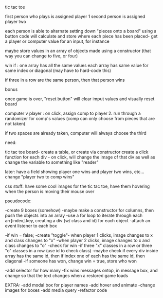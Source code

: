 tic tac toe

first person who plays is assigned player 1
second person is assigned player two

each person is able to alternate setting down "pieces onto a board" using a button
code will calculate and store where each piece has been placed- get a player or computer value for an input, for instance 

maybe store values in an array of objects made using a constructor (that way you can change to five, or four)

win if : 
one array has all the same values
each array has same value for same index
or diagonal (may have to hard-code this)

if three in a row are the same person, then that person wins 

bonus 

once game is over, "reset button" will clear imput values and visually reset board 

computer v player : on click, assign comp to player 2. run through a randomizer for comp's values (comp can only choose from pieces that are not taken)

if two spaces are already taken, computer will always choose the third 

need:

tic tac toe board- create a table, or create via constructor
create a click function for each div - on click, will change the image of that div as well as change the variable to something like "reader"

later: have a field showing player one wins and player two wins, etc... change "player two to comp wins"

css stuff: have some cool images for the tic tac toe, have them hovering when the person is moving their mouse over 

pseudocode:

-create 9 boxes (somehow)
	-maybe make a constructor for columns, then push the objects into an array
	-use a for loop to iterate through each arr[index].key, creating a div (w/ class and id) for each object 
-attach an event listener to each box

-if win = false; 
	-create "toggle"- when player 1 clicks, image changes to x and class changes to "x"
	-when player 2 clicks, image changes to x and class changes to "o"
	-check for win
		-if three "x" classes in a row or three "o" classes in a row (use id to check class)
		-maybe check if every div inside array has the same id, then if index one of each has the same id, then diagonal
		-if someone has won, change win = true, store who won 

-add selector for how many 
-fix wins messages ontop, in message box, and change so that the text changes when a restored game loads 

EXTRA:
-add modal box for player names
-add hover and animate 
-change images for boxes
-add media query
-refactor code

